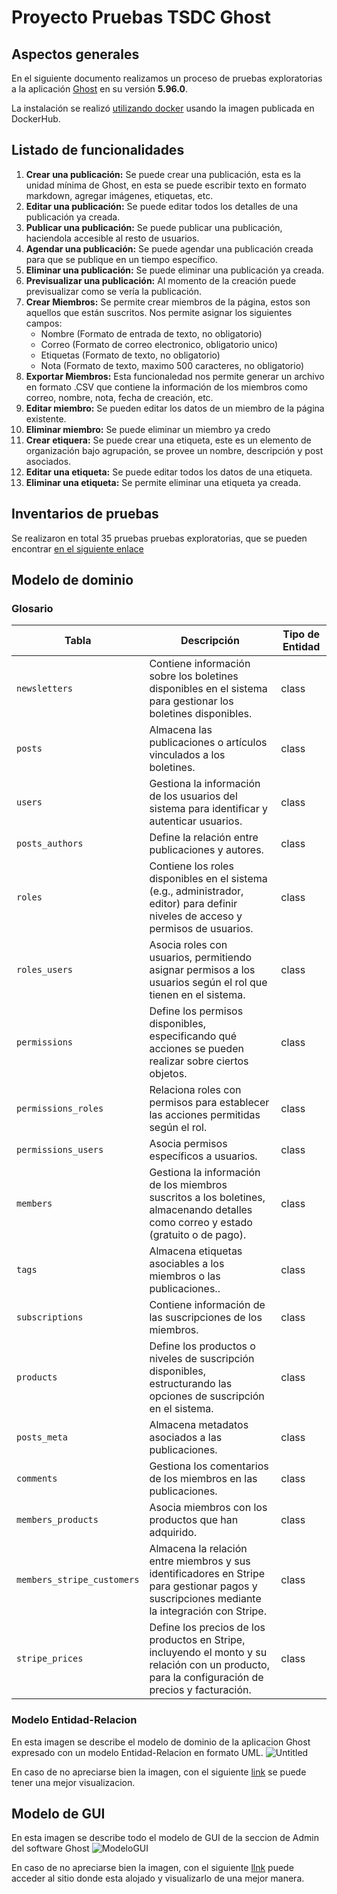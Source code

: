 # Proyecto Pruebas TSDC Ghost

## Aspectos generales
En el siguiente documento realizamos un proceso de pruebas exploratorias a la aplicación [Ghost](https://github.com/TryGhost/Ghost) en su versión **5.96.0**.

La instalación se realizó [utilizando docker](https://github.com/AlejandroBlanco2001/TSDC-Ghost/blob/main/docker-compose.yaml) usando la imagen publicada en DockerHub.

## Listado de funcionalidades

1. **Crear una publicación:** Se puede crear una publicación, esta es la unidad mínima de Ghost, en esta se puede escribir texto en formato markdown, agregar imágenes, etiquetas, etc.
2. **Editar una publicación:** Se puede editar todos los detalles de una publicación ya creada.
3. **Publicar una publicación:** Se puede publicar una publicación, haciendola accesible al resto de usuarios.
4. **Agendar una publicación:** Se puede agendar una publicación creada para que se publique en un tiempo específico.
5. **Eliminar una publicación:** Se puede eliminar una publicación ya creada.
6. **Previsualizar una publicación:** Al momento de la creación puede previsualizar como se vería la publicación.
7. **Crear Miembros:** Se permite crear miembros de la página, estos son aquellos que están suscritos. Nos permite asignar los siguientes campos:
    - Nombre (Formato de entrada de texto, no obligatorio)
    - Correo (Formato de correo electronico, obligatorio unico)
    - Etiquetas (Formato de texto, no obligatorio)
    - Nota (Formato de texto, maximo 500 caracteres, no obligatorio)
8. **Exportar Miembros:** Esta funcionaledad nos permite generar un archivo en formato .CSV que contiene la información de los miembros como correo, nombre, nota, fecha de creación, etc.
9. **Editar miembro:** Se pueden editar los datos de un miembro de la página existente.
10. **Eliminar miembro:** Se puede eliminar un miembro ya credo
11. **Crear etiquera:** Se puede crear una etiqueta, este es un elemento de organización bajo agrupación, se provee un nombre, descripción y post asociados.
12. **Editar una etiqueta:** Se puede editar todos los datos de una etiqueta.
13. **Eliminar una etiqueta:** Se permite eliminar una etiqueta ya creada.

## Inventarios de pruebas

Se realizaron en total 35 pruebas pruebas exploratorias, que se pueden encontrar [en el siguiente enlace](https://docs.google.com/spreadsheets/d/1gklaQxAkydfXaS4hcxnZuxBSZgT-lZ4tlIORC-qoN8I/edit?usp=sharing)

## Modelo de dominio
### Glosario
| Tabla                  | Descripción                                                                                                                                         | Tipo de Entidad |
|-----------------------|-----------------------------------------------------------------------------------------------------------------------------------------------------|----------------|
| `newsletters`         | Contiene información sobre los boletines disponibles en el sistema para gestionar los boletines disponibles.      | class          |
| `posts`               | Almacena las publicaciones o artículos vinculados a los boletines.               | class          |
| `users`               | Gestiona la información de los usuarios del sistema para identificar y autenticar usuarios.                 | class          |
| `posts_authors`       | Define la relación entre publicaciones y autores.            | class          |
| `roles`               | Contiene los roles disponibles en el sistema (e.g., administrador, editor) para definir niveles de acceso y permisos de usuarios.                   | class          |
| `roles_users`         | Asocia roles con usuarios, permitiendo asignar permisos a los usuarios según el rol que tienen en el sistema.                                        | class          |
| `permissions`         | Define los permisos disponibles, especificando qué acciones se pueden realizar sobre ciertos objetos.              | class          |
| `permissions_roles`   | Relaciona roles con permisos para establecer las acciones permitidas según el rol.                         | class          |
| `permissions_users`   | Asocia permisos específicos a usuarios.                    | class          |
| `members`             | Gestiona la información de los miembros suscritos a los boletines, almacenando detalles como correo y estado (gratuito o de pago).                   | class          |
| `tags`                | Almacena etiquetas asociables a los miembros o las publicaciones..                             | class          |
| `subscriptions`       | Contiene información de las suscripciones de los miembros.                    | class          |
| `products`            | Define los productos o niveles de suscripción disponibles, estructurando las opciones de suscripción en el sistema.                                  | class          |
| `posts_meta`          | Almacena metadatos asociados a las publicaciones.                        | class          |
| `comments`            | Gestiona los comentarios de los miembros en las publicaciones.| class          |
| `members_products`    | Asocia miembros con los productos que han adquirido.          | class          |
| `members_stripe_customers` | Almacena la relación entre miembros y sus identificadores en Stripe para gestionar pagos y suscripciones mediante la integración con Stripe.      | class          |
| `stripe_prices`       | Define los precios de los productos en Stripe, incluyendo el monto y su relación con un producto, para la configuración de precios y facturación.    | class          |


### Modelo Entidad-Relacion
En esta imagen se describe el modelo de dominio de la aplicacion Ghost expresado con un modelo Entidad-Relacion en formato UML.
![Untitled](https://github.com/user-attachments/assets/5a568774-87f0-46c0-95da-1e458bdc7f2f)

En caso de no apreciarse bien la imagen, con el siguiente [link](https://dbdiagram.io/d/670aea1797a66db9a3c481d9) se puede tener una mejor visualizacion.

## Modelo de GUI
En esta imagen se describe todo el modelo de GUI de la seccion de Admin del software Ghost
![ModeloGUI](https://github.com/user-attachments/assets/b4ee2b6d-1942-4130-8a46-cba66160ec5b)


En caso de no apreciarse bien la imagen, con el siguiente [llnk](https://lucid.app/lucidchart/f028b547-b400-4eeb-b9eb-30760491aef1/edit?invitationId=inv_bb418780-a849-4bd3-b767-c87482ee7e28) puede acceder al sitio donde esta alojado y visualizarlo de una mejor manera.

